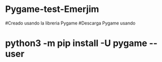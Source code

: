 # Pygame-test-Emerjim
#Creado usando la libreria Pygame
#Descarga Pygame usando
# python3 -m pip install -U pygame --user
